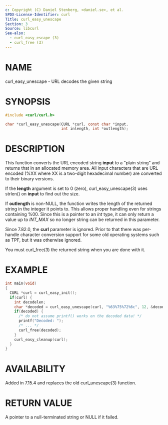 ```yaml
---
c: Copyright (C) Daniel Stenberg, <daniel.se>, et al.
SPDX-License-Identifier: curl
Title: curl_easy_unescape
Section: 3
Source: libcurl
See-also:
  - curl_easy_escape (3)
  - curl_free (3)
---
```


# NAME

curl_easy_unescape - URL decodes the given string

# SYNOPSIS

~~~c
#include <curl/curl.h>

char *curl_easy_unescape(CURL *curl, const char *input,
                         int inlength, int *outlength);
~~~

# DESCRIPTION

This function converts the URL encoded string **input** to a "plain string"
and returns that in an allocated memory area. All input characters that are URL
encoded (%XX where XX is a two-digit hexadecimal number) are converted to their
binary versions.

If the **length** argument is set to 0 (zero), curl_easy_unescape(3)
uses strlen() on **input** to find out the size.

If **outlength** is non-NULL, the function writes the length of the returned
string in the integer it points to. This allows proper handling even for
strings containing %00. Since this is a pointer to an *int* type, it can
only return a value up to *INT_MAX* so no longer string can be returned in
this parameter.

Since 7.82.0, the **curl** parameter is ignored. Prior to that there was
per-handle character conversion support for some old operating systems such as
TPF, but it was otherwise ignored.

You must curl_free(3) the returned string when you are done with it.

# EXAMPLE

~~~c
int main(void)
{
  CURL *curl = curl_easy_init();
  if(curl) {
    int decodelen;
    char *decoded = curl_easy_unescape(curl, "%63%75%72%6c", 12, &decodelen);
    if(decoded) {
      /* do not assume printf() works on the decoded data! */
      printf("Decoded: ");
      /* ... */
      curl_free(decoded);
    }
    curl_easy_cleanup(curl);
  }
}
~~~

# AVAILABILITY

Added in 7.15.4 and replaces the old curl_unescape(3) function.

# RETURN VALUE

A pointer to a null-terminated string or NULL if it failed.
